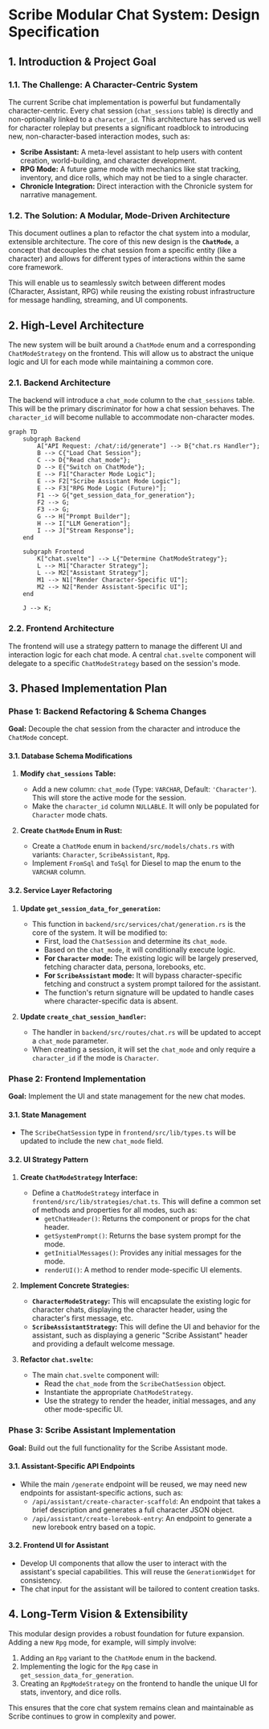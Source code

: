 # Scribe Modular Chat System: Design Specification

## 1. Introduction & Project Goal

### 1.1. The Challenge: A Character-Centric System

The current Scribe chat implementation is powerful but fundamentally character-centric. Every chat session (`chat_sessions` table) is directly and non-optionally linked to a `character_id`. This architecture has served us well for character roleplay but presents a significant roadblock to introducing new, non-character-based interaction modes, such as:

*   **Scribe Assistant:** A meta-level assistant to help users with content creation, world-building, and character development.
*   **RPG Mode:** A future game mode with mechanics like stat tracking, inventory, and dice rolls, which may not be tied to a single character.
*   **Chronicle Integration:** Direct interaction with the Chronicle system for narrative management.

### 1.2. The Solution: A Modular, Mode-Driven Architecture

This document outlines a plan to refactor the chat system into a modular, extensible architecture. The core of this new design is the **`ChatMode`**, a concept that decouples the chat session from a specific entity (like a character) and allows for different types of interactions within the same core framework.

This will enable us to seamlessly switch between different modes (Character, Assistant, RPG) while reusing the existing robust infrastructure for message handling, streaming, and UI components.

## 2. High-Level Architecture

The new system will be built around a `ChatMode` enum and a corresponding `ChatModeStrategy` on the frontend. This will allow us to abstract the unique logic and UI for each mode while maintaining a common core.

### 2.1. Backend Architecture

The backend will introduce a `chat_mode` column to the `chat_sessions` table. This will be the primary discriminator for how a chat session behaves. The `character_id` will become nullable to accommodate non-character modes.

```mermaid
graph TD
    subgraph Backend
        A["API Request: /chat/:id/generate"] --> B{"chat.rs Handler"};
        B --> C{"Load Chat Session"};
        C --> D{"Read chat_mode"};
        D --> E{"Switch on ChatMode"};
        E --> F1["Character Mode Logic"];
        E --> F2["Scribe Assistant Mode Logic"];
        E --> F3["RPG Mode Logic (Future)"];
        F1 --> G{"get_session_data_for_generation"};
        F2 --> G;
        F3 --> G;
        G --> H["Prompt Builder"];
        H --> I["LLM Generation"];
        I --> J["Stream Response"];
    end

    subgraph Frontend
        K["chat.svelte"] --> L{"Determine ChatModeStrategy"};
        L --> M1["Character Strategy"];
        L --> M2["Assistant Strategy"];
        M1 --> N1["Render Character-Specific UI"];
        M2 --> N2["Render Assistant-Specific UI"];
    end

    J --> K;
```

### 2.2. Frontend Architecture

The frontend will use a strategy pattern to manage the different UI and interaction logic for each chat mode. A central `chat.svelte` component will delegate to a specific `ChatModeStrategy` based on the session's mode.

## 3. Phased Implementation Plan

### Phase 1: Backend Refactoring & Schema Changes

**Goal:** Decouple the chat session from the character and introduce the `ChatMode` concept.

#### 3.1. Database Schema Modifications

1.  **Modify `chat_sessions` Table:**
    *   Add a new column: `chat_mode` (Type: `VARCHAR`, Default: `'Character'`). This will store the active mode for the session.
    *   Make the `character_id` column `NULLABLE`. It will only be populated for `Character` mode chats.

2.  **Create `ChatMode` Enum in Rust:**
    *   Create a `ChatMode` enum in `backend/src/models/chats.rs` with variants: `Character`, `ScribeAssistant`, `Rpg`.
    *   Implement `FromSql` and `ToSql` for Diesel to map the enum to the `VARCHAR` column.

#### 3.2. Service Layer Refactoring

1.  **Update `get_session_data_for_generation`:**
    *   This function in `backend/src/services/chat/generation.rs` is the core of the system. It will be modified to:
        *   First, load the `ChatSession` and determine its `chat_mode`.
        *   Based on the `chat_mode`, it will conditionally execute logic.
        *   **For `Character` mode:** The existing logic will be largely preserved, fetching character data, persona, lorebooks, etc.
        *   **For `ScribeAssistant` mode:** It will bypass character-specific fetching and construct a system prompt tailored for the assistant.
        *   The function's return signature will be updated to handle cases where character-specific data is absent.

2.  **Update `create_chat_session_handler`:**
    *   The handler in `backend/src/routes/chat.rs` will be updated to accept a `chat_mode` parameter.
    *   When creating a session, it will set the `chat_mode` and only require a `character_id` if the mode is `Character`.

### Phase 2: Frontend Implementation

**Goal:** Implement the UI and state management for the new chat modes.

#### 3.1. State Management

*   The `ScribeChatSession` type in `frontend/src/lib/types.ts` will be updated to include the new `chat_mode` field.

#### 3.2. UI Strategy Pattern

1.  **Create `ChatModeStrategy` Interface:**
    *   Define a `ChatModeStrategy` interface in `frontend/src/lib/strategies/chat.ts`. This will define a common set of methods and properties for all modes, such as:
        *   `getChatHeader()`: Returns the component or props for the chat header.
        *   `getSystemPrompt()`: Returns the base system prompt for the mode.
        *   `getInitialMessages()`: Provides any initial messages for the mode.
        *   `renderUI()`: A method to render mode-specific UI elements.

2.  **Implement Concrete Strategies:**
    *   **`CharacterModeStrategy`:** This will encapsulate the existing logic for character chats, displaying the character header, using the character's first message, etc.
    *   **`ScribeAssistantStrategy`:** This will define the UI and behavior for the assistant, such as displaying a generic "Scribe Assistant" header and providing a default welcome message.

3.  **Refactor `chat.svelte`:**
    *   The main `chat.svelte` component will:
        *   Read the `chat_mode` from the `ScribeChatSession` object.
        *   Instantiate the appropriate `ChatModeStrategy`.
        *   Use the strategy to render the header, initial messages, and any other mode-specific UI.

### Phase 3: Scribe Assistant Implementation

**Goal:** Build out the full functionality for the Scribe Assistant mode.

#### 3.1. Assistant-Specific API Endpoints

*   While the main `/generate` endpoint will be reused, we may need new endpoints for assistant-specific actions, such as:
    *   `/api/assistant/create-character-scaffold`: An endpoint that takes a brief description and generates a full character JSON object.
    *   `/api/assistant/create-lorebook-entry`: An endpoint to generate a new lorebook entry based on a topic.

#### 3.2. Frontend UI for Assistant

*   Develop UI components that allow the user to interact with the assistant's special capabilities. This will reuse the `GenerationWidget` for consistency.
*   The chat input for the assistant will be tailored to content creation tasks.

## 4. Long-Term Vision & Extensibility

This modular design provides a robust foundation for future expansion. Adding a new `Rpg` mode, for example, will simply involve:

1.  Adding an `Rpg` variant to the `ChatMode` enum in the backend.
2.  Implementing the logic for the `Rpg` case in `get_session_data_for_generation`.
3.  Creating an `RpgModeStrategy` on the frontend to handle the unique UI for stats, inventory, and dice rolls.

This ensures that the core chat system remains clean and maintainable as Scribe continues to grow in complexity and power.